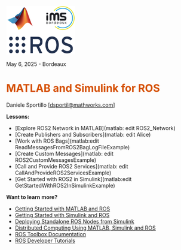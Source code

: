 

<img src="README_media/image_0.png" width="183" alt="image_0.png">


May 6, 2025 \- Bordeaux

# <span style="color:rgb(213,80,0)">MATLAB and Simulink for ROS</span>

Daniele Sportillo \[[dsportil@mathworks.com](mailto:dsportil@mathworks.com)\]


**Lessons:**

-  [Explore ROS2 Network in MATLAB](matlab: edit ROS2_Network) 
-  [Create Publishers and Subscribers](matlab: edit Alice) 
-  [Work with ROS Bags](matlab:edit ReadMessagesFromROS2BagLogFileExample) 
-  [Create Custom Messages](matlab: edit ROS2CustomMessagesExample) 
-  [Call and Provide ROS2 Services](matlab: edit CallAndProvideROS2ServicesExample) 
-  [Get Started with ROS2 in Simulink](matlab:edit GetStartedWithROS2InSimulinkExample) 

**Want to learn more?**

-  [Getting Started with MATLAB and ROS](https://www.mathworks.com/videos/matlab-and-simulink-robotics-arena-getting-started-with-matlab-and-ros-1508263034047.html) 
-  [Getting Started with Simulink and ROS](https://www.mathworks.com/videos/matlab-and-simulink-robotics-arena-getting-started-with-simulink-and-ros-1509397202143.html) 
-  [Deploying Standalone ROS Nodes from Simulink](https://www.mathworks.com/videos/matlab-and-simulink-robotics-arena-deploying-algorithms-to-ros-1510659362460.html) 
-  [Distributed Computing Using MATLAB, Simulink and ROS](https://www.mathworks.com/videos/matlab-and-simulink-robotics-arena-designing-distributed-systems-with-ros-1514584072926.html) 
-  [ROS Toolbox Documentation](https://www.mathworks.com/help/ros/index.html) 
-  [ROS Developer Tutorials](http://wiki.ros.org/ROS/Tutorials) 
